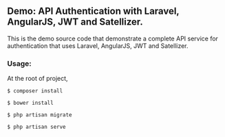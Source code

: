 ## Demo: API Authentication with Laravel, AngularJS, JWT and Satellizer.

This is the demo source code that demonstrate a complete API service for authentication that uses Laravel, AngularJS, JWT and Satellizer.

### Usage:

At the root of project,

```
$ composer install

$ bower install

$ php artisan migrate

$ php artisan serve
```



